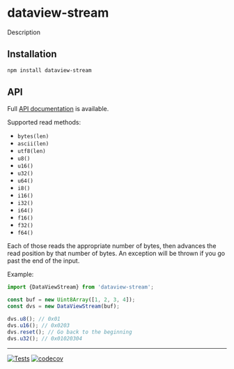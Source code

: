 # dataview-stream

Description

## Installation

```sh
npm install dataview-stream
```

## API

Full [API documentation](http://hildjj.github.io/dataview-stream/) is available.

Supported read methods:

- `bytes(len)`
- `ascii(len)`
- `utf8(len)`
- `u8()`
- `u16()`
- `u32()`
- `u64()`
- `i8()`
- `i16()`
- `i32()`
- `i64()`
- `f16()`
- `f32()`
- `f64()`

Each of those reads the appropriate number of bytes, then advances the read
position by that number of bytes.  An exception will be thrown if you go past
the end of the input.

Example:

```js
import {DataViewStream} from 'dataview-stream';

const buf = new Uint8Array([1, 2, 3, 4]);
const dvs = new DataViewStream(buf);

dvs.u8(); // 0x01
dvs.u16(); // 0x0203
dvs.reset(); // Go back to the beginning
dvs.u32(); // 0x01020304
```

---
[![Tests](https://github.com/hildjj/dataview-stream/actions/workflows/node.js.yml/badge.svg)](https://github.com/hildjj/dataview-stream/actions/workflows/node.js.yml)
[![codecov](https://codecov.io/gh/hildjj/dataview-stream/graph/badge.svg?token=ZC97U0AI06)](https://codecov.io/gh/hildjj/dataview-stream)
